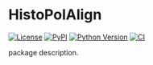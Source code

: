 # HistoPolAlign

[![License](https://img.shields.io/pypi/l/PathologyPaper.svg?color=green)](https://github.com/RomGr/PathologyPaper/raw/main/LICENSE)
[![PyPI](https://img.shields.io/pypi/v/PathologyPaper.svg?color=green)](https://pypi.org/project/PathologyPaper)
[![Python Version](https://img.shields.io/pypi/pyversions/PathologyPaper.svg?color=green)](https://python.org)
[![CI](https://github.com/RomGr/HistoPolAlign/PathologyPaper/workflows/ci.yml/badge.svg)](https://github.com/RomGr/PathologyPaper/actions/workflows/ci.yml)

package description.
